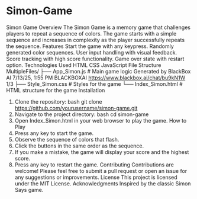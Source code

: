 # Simon-Game
Simon Game
Overview
The Simon Game is a memory game that challenges players to repeat a sequence of
colors. The game starts with a simple sequence and increases in complexity as the player
successfully repeats the sequence.
Features
Start the game with any keypress.
Randomly generated color sequences.
User input handling with visual feedback.
Score tracking with high score functionality.
Game over state with restart option.
Technologies Used
HTML
CSS
JavaScript
File Structure
MultipleFiles/
├── App_Simon.js # Main game logic
Generated by BlackBox AI
7/13/25, 1:55 PM BLACKBOXAI
https://www.blackbox.ai/chat/bu9kN1W 1/3
├── Style_Simon.css # Styles for the game
└── Index_Simon.html # HTML structure for the game
Installation
1. Clone the repository:
bash
git clone https://github.com/yourusername/simon-game.git
2. Navigate to the project directory:
bash
cd simon-game
3. Open Index_Simon.html in your web browser to play the game.
How to Play
1. Press any key to start the game.
2. Observe the sequence of colors that flash.
3. Click the buttons in the same order as the sequence.
4. If you make a mistake, the game will display your score and the highest score.
5. Press any key to restart the game.
Contributing
Contributions are welcome! Please feel free to submit a pull request or open an issue for
any suggestions or improvements.
License
This project is licensed under the MIT License.
Acknowledgments
Inspired by the classic Simon Says game.
